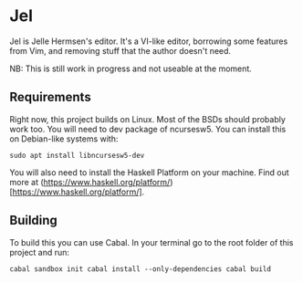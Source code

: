 Jel
===

Jel is Jelle Hermsen's editor. It's a VI-like editor, borrowing some features
from Vim, and removing stuff that the author doesn't need.

NB: This is still work in progress and not useable at the moment.

Requirements
------------
Right now, this project builds on Linux. Most of the BSDs should probably work
too. You will need to dev package of ncursesw5. You can install this on
Debian-like systems with:

`
sudo apt install libncursesw5-dev
`

You will also need to install the Haskell Platform on your machine. Find out more at (https://www.haskell.org/platform/)[https://www.haskell.org/platform/].

Building
--------
To build this you can use Cabal. In your terminal go to the root folder of this
project and run:

`
cabal sandbox init
cabal install --only-dependencies
cabal build
`

